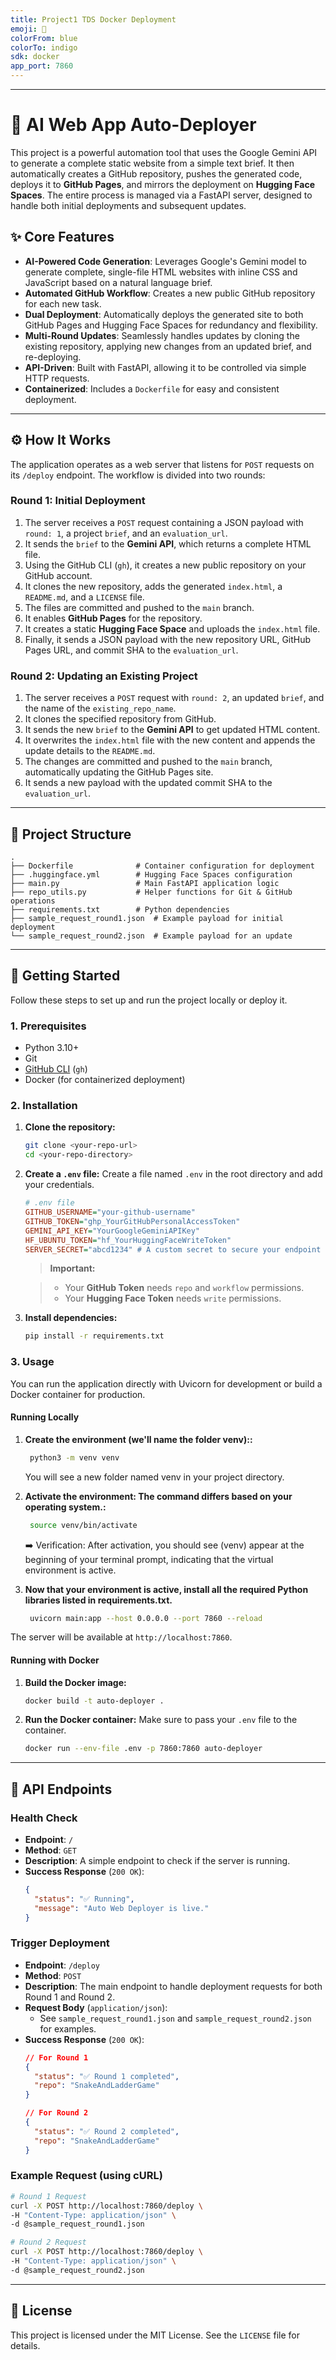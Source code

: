 ```yaml
---
title: Project1 TDS Docker Deployment
emoji: 🐳
colorFrom: blue
colorTo: indigo
sdk: docker
app_port: 7860
---
```


----
# 🤖 AI Web App Auto-Deployer

This project is a powerful automation tool that uses the Google Gemini API to generate a complete static website from a simple text brief. It then automatically creates a GitHub repository, pushes the generated code, deploys it to **GitHub Pages**, and mirrors the deployment on **Hugging Face Spaces**. The entire process is managed via a FastAPI server, designed to handle both initial deployments and subsequent updates.

## ✨ Core Features

  * **AI-Powered Code Generation**: Leverages Google's Gemini model to generate complete, single-file HTML websites with inline CSS and JavaScript based on a natural language brief.
  * **Automated GitHub Workflow**: Creates a new public GitHub repository for each new task.
  * **Dual Deployment**: Automatically deploys the generated site to both GitHub Pages and Hugging Face Spaces for redundancy and flexibility.
  * **Multi-Round Updates**: Seamlessly handles updates by cloning the existing repository, applying new changes from an updated brief, and re-deploying.
  * **API-Driven**: Built with FastAPI, allowing it to be controlled via simple HTTP requests.
  * **Containerized**: Includes a `Dockerfile` for easy and consistent deployment.

-----

## ⚙️ How It Works

The application operates as a web server that listens for `POST` requests on its `/deploy` endpoint. The workflow is divided into two rounds:

### Round 1: Initial Deployment

1.  The server receives a `POST` request containing a JSON payload with `round: 1`, a project `brief`, and an `evaluation_url`.
2.  It sends the `brief` to the **Gemini API**, which returns a complete HTML file.
3.  Using the GitHub CLI (`gh`), it creates a new public repository on your GitHub account.
4.  It clones the new repository, adds the generated `index.html`, a `README.md`, and a `LICENSE` file.
5.  The files are committed and pushed to the `main` branch.
6.  It enables **GitHub Pages** for the repository.
7.  It creates a static **Hugging Face Space** and uploads the `index.html` file.
8.  Finally, it sends a JSON payload with the new repository URL, GitHub Pages URL, and commit SHA to the `evaluation_url`.

### Round 2: Updating an Existing Project

1.  The server receives a `POST` request with `round: 2`, an updated `brief`, and the name of the `existing_repo_name`.
2.  It clones the specified repository from GitHub.
3.  It sends the new `brief` to the **Gemini API** to get updated HTML content.
4.  It overwrites the `index.html` file with the new content and appends the update details to the `README.md`.
5.  The changes are committed and pushed to the `main` branch, automatically updating the GitHub Pages site.
6.  It sends a new payload with the updated commit SHA to the `evaluation_url`.

-----

## 📂 Project Structure

```
.
├── Dockerfile              # Container configuration for deployment
├── .huggingface.yml        # Hugging Face Spaces configuration
├── main.py                 # Main FastAPI application logic
├── repo_utils.py           # Helper functions for Git & GitHub operations
├── requirements.txt        # Python dependencies
├── sample_request_round1.json  # Example payload for initial deployment
└── sample_request_round2.json  # Example payload for an update
```

-----

## 🚀 Getting Started

Follow these steps to set up and run the project locally or deploy it.

### 1\. Prerequisites

  * Python 3.10+
  * Git
  * [GitHub CLI](https://cli.github.com/) (`gh`)
  * Docker (for containerized deployment)

### 2\. Installation

1.  **Clone the repository:**

    ```bash
    git clone <your-repo-url>
    cd <your-repo-directory>
    ```

2.  **Create a `.env` file:**
    Create a file named `.env` in the root directory and add your credentials.

    ```ini
    # .env file
    GITHUB_USERNAME="your-github-username"
    GITHUB_TOKEN="ghp_YourGitHubPersonalAccessToken"
    GEMINI_API_KEY="YourGoogleGeminiAPIKey"
    HF_UBUNTU_TOKEN="hf_YourHuggingFaceWriteToken"
    SERVER_SECRET="abcd1234" # A custom secret to secure your endpoint
    ```

    > **Important:**

    >   * Your **GitHub Token** needs `repo` and `workflow` permissions.
    >   * Your **Hugging Face Token** needs `write` permissions.

3.  **Install dependencies:**

    ```bash
    pip install -r requirements.txt
    ```

### 3\. Usage

You can run the application directly with Uvicorn for development or build a Docker container for production.

#### Running Locally

1.  **Create the environment (we'll name the folder venv)::**

    ```bash
     python3 -m venv venv
    ```
    You will see a new folder named venv in your project directory.

2.  **Activate the environment: The command differs based on your operating system.:**
    ```bash
     source venv/bin/activate
    ```
    ➡️ Verification: After activation, you should see (venv) appear at the beginning of your terminal prompt, indicating that the virtual environment is active.

3. **Now that your environment is active, install all the required Python libraries listed in requirements.txt.**

    ```bash
     uvicorn main:app --host 0.0.0.0 --port 7860 --reload
    ```

The server will be available at `http://localhost:7860`.

#### Running with Docker

1.  **Build the Docker image:**

    ```bash
    docker build -t auto-deployer .
    ```

2.  **Run the Docker container:**
    Make sure to pass your `.env` file to the container.

    ```bash
    docker run --env-file .env -p 7860:7860 auto-deployer
    ```

-----

## 🔌 API Endpoints

### Health Check

  * **Endpoint**: `/`
  * **Method**: `GET`
  * **Description**: A simple endpoint to check if the server is running.
  * **Success Response** (`200 OK`):
    ```json
    {
      "status": "✅ Running",
      "message": "Auto Web Deployer is live."
    }
    ```

### Trigger Deployment

  * **Endpoint**: `/deploy`
  * **Method**: `POST`
  * **Description**: The main endpoint to handle deployment requests for both Round 1 and Round 2.
  * **Request Body** (`application/json`):
      * See `sample_request_round1.json` and `sample_request_round2.json` for examples.
  * **Success Response** (`200 OK`):
    ```json
    // For Round 1
    {
      "status": "✅ Round 1 completed",
      "repo": "SnakeAndLadderGame"
    }

    // For Round 2
    {
      "status": "✅ Round 2 completed",
      "repo": "SnakeAndLadderGame"
    }
    ```

### Example Request (using cURL)

```bash
# Round 1 Request
curl -X POST http://localhost:7860/deploy \
-H "Content-Type: application/json" \
-d @sample_request_round1.json

# Round 2 Request
curl -X POST http://localhost:7860/deploy \
-H "Content-Type: application/json" \
-d @sample_request_round2.json
```

-----

## 📜 License

This project is licensed under the MIT License. See the `LICENSE` file for details.

